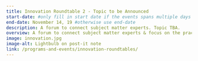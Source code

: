 ```yaml
---
title: Innovation Roundtable 2 - Topic to be Announced
start-date: #only fill in start date if the events spans multiple days
end-date: November 14, 19 #otherwise use end-date
description: A forum to connect subject matter experts. Topic TBA.
overview: A forum to connect subject matter experts & focus on the practical applications of innovative technologies in the Federal Government. Held at GSA from 1-3pm and limited to 20 RSVPs.
image: innovation.jpg
image-alt: Lightbulb on post-it note
link: /programs-and-events/innovation-roundtables/
---
```

